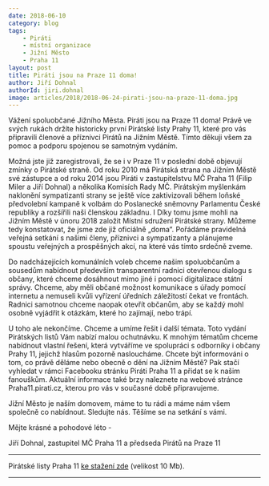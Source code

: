 ```yaml
---
date: 2018-06-10
category: blog
tags:
	- Piráti
	- místní organizace
	- Jižní Město
	- Praha 11
layout: post
title: Piráti jsou na Praze 11 doma!
author: Jiří Dohnal
authorId: jiri.dohnal
image: articles/2018/2018-06-24-pirati-jsou-na-praze-11-doma.jpg
---
```


Vážení spoluobčané Jižního Města. Piráti jsou na Praze 11 doma! Právě ve svých rukách držíte historicky první Pirátské listy Prahy 11, které pro vás připravili členové a příznivci Pirátů na Jižním Městě. Tímto děkuji všem za pomoc a podporu spojenou se samotným vydáním.

Možná jste již zaregistrovali, že se i v Praze 11 v poslední době objevují zmínky o Pirátské straně. Od roku 2010 má Pirátská strana na Jižním Městě své zástupce a od roku 2014 jsou Piráti v zastupitelstvu MČ Praha 11 (Filip Miler a Jiří Dohnal) a několika Komisích Rady MČ. Pirátským myšlenkám naklonění sympatizanti strany se ještě více zaktivizovali během loňské předvolební kampaně k volbám do Poslanecké sněmovny Parlamentu České republiky a rozšířili naši členskou základnu. I Díky tomu jsme mohli na Jižním Městě v únoru 2018 založit Místní sdružení Pirátské strany. Můžeme tedy konstatovat, že jsme zde již oficiálně „doma“. Pořádáme pravidelná veřejná setkání s našimi členy, příznivci a sympatizanty a plánujeme spoustu veřejných a prospěšných akcí, na které vás tímto srdečně zveme.

Do nadcházejících komunálních voleb chceme našim spoluobčanům a sousedům nabídnout především transparentní radnici otevřenou dialogu s občany, které chceme dosáhnout mimo jiné i pomocí digitalizace státní správy. Chceme, aby měli občané možnost komunikace s úřady pomocí internetu a nemuseli kvůli vyřízení úředních záležitostí čekat ve frontách. Radnici samotnou chceme naopak otevřít občanům, aby se každý mohl osobně vyjádřit k otázkám, které ho zajímají, nebo trápí.

U toho ale nekončíme. Chceme a umíme řešit i další témata. Toto vydání Pirátských listů Vám nabízí malou ochutnávku. K mnohým tématům chceme nabídnout vlastní řešení, která vytváříme ve spolupráci s odborníky i občany Prahy 11, jejichž hlasům pozorně nasloucháme.
Chcete být informováni o tom, co právě děláme nebo obecně o dění na Jižním Městě? Pak stačí vyhledat v rámci Facebooku stránku Piráti Praha 11 a přidat se k našim fanouškům. Aktuální informace také brzy naleznete na webové stránce Praha11.pirati.cz, kterou  pro vás v současné době připravujeme.

Jižní Město je naším domovem, máme to tu rádi a máme nám všem společně co nabídnout. Sledujte nás. Těšíme se na setkání s vámi.

Mějte krásné a pohodové léto - 

Jiří Dohnal,
zastupitel MČ Praha 11 a předseda Pirátů na Praze 11

---

Pirátské listy Praha 11 [ke stažení zde](/assets/pdf/2018-07-10-praha-11.pdf) (velikost 10 Mb).

- - -
